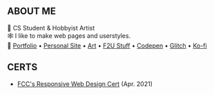 ## ABOUT ME

🐺 CS Student & Hobbyist Artist\
🕸 I like to make web pages and userstyles.\
👻 [Portfolio](https://briar.dev/) &bull; [Personal Site](https://snarly.net) &bull; [Art](https://art.snarly.net) &bull; [F2U Stuff](https://dead.rip/downloads) &bull; [Codepen](https://codepen.io/snarl) &bull; [Glitch](https://glitch.com/@moon) &bull; [Ko-fi](https://ko-fi.com/snarl)

## CERTS
* [FCC's Responsive Web Design Cert](https://www.freecodecamp.org/certification/snarl/responsive-web-design) (Apr. 2021)

<!--
**paw/paw** is a ✨ _special_ ✨ repository because its `README.md` (this file) appears on your GitHub profile.

Here are some ideas to get you started:

- 🔭 I’m currently working on ...
- 🌱 I’m currently learning ...
- 👯 I’m looking to collaborate on ...
- 🤔 I’m looking for help with ...
- 💬 Ask me about ...
- 📫 How to reach me: ...
- 😄 Pronouns: ...
- ⚡ Fun fact: ...
-->
